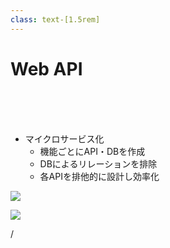 ```yaml
---
class: text-[1.5rem]
---
```


# Web API

<br>
<br>
<br>

- マイクロサービス化
  - 機能ごとにAPI・DBを作成
  - DBによるリレーションを排除
  - 各APIを排他的に設計し効率化

<img
  src="/microservice.svg"
  class="absolute top-[1rem] right-[8rem] w-6/20"
/>

<img
  src="/echo.svg"
  class="absolute bottom-[2.5rem] left-[3.5rem] w-5/20"
/>

<div
  class="absolute bottom-[1rem] right-[1rem] text-[1rem]"
>
  <SlideCurrentNo /> / <SlidesTotal />
</div>

<!--
マイクロサービス化しています。  
  
最終的なバックエンドの構成は、  
7個のWebAPIと6個のDBとなりました。
-->